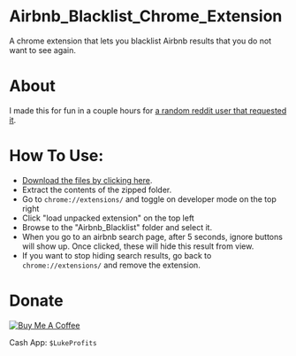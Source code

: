 # Airbnb_Blacklist_Chrome_Extension
A chrome extension that lets you blacklist Airbnb results that you do not want to see again.

# About
I made this for fun in a couple hours for [a random reddit user that requested it](https://reddit.com/r/Entrepreneur/s/aORRGfUYnI). 

# How To Use: 
* [Download the files by clicking here](https://github.com/lukeprofits/Airbnb_Blacklist_Chrome_Extension/archive/refs/heads/main.zip). 
* Extract the contents of the zipped folder. 
* Go to `chrome://extensions/` and toggle on developer mode on the top right 
* Click "load unpacked extension" on the top left
* Browse to the "Airbnb_Blacklist" folder and select it.
* When you go to an airbnb search page, after 5 seconds, ignore buttons will show up. Once clicked, these will hide this result from view. 
* If you want to stop hiding search results, go back to `chrome://extensions/` and remove the extension.

# Donate
[![Buy Me A Coffee](https://img.shields.io/badge/Buy%20Me%20A%20Coffee-Donate-yellow.svg)](https://www.buymeacoffee.com/lukeprofits)

Cash App: `$LukeProfits`
